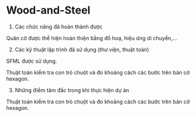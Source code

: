 # Wood-and-Steel
1. Các chức năng đã hoàn thành được

Quân cờ được thể hiện hoàn thiện bằng đồ hoạ, hiệu ứng di chuyển,...


2. Các kỹ thuật lập trình đã sử dụng (thư viện, thuật toán)

SFML được sử dụng.

Thuật toán kiểm tra con trỏ chuột và đo khoảng cách các bước trên bàn cờ hexagon.


3. Những điểm tâm đắc trong khi thực hiện dự án

Thuật toán kiểm tra con trỏ chuột và đo khoảng cách các bước trên bàn cờ hexagon.
